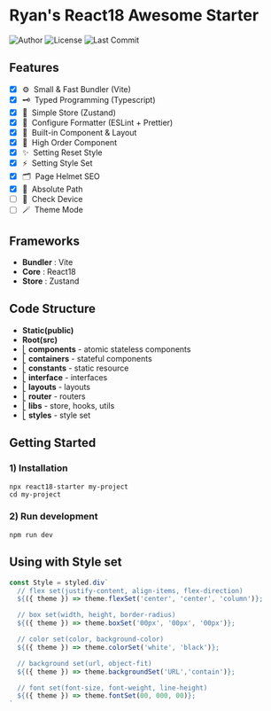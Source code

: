 # Ryan's React18 Awesome Starter

![Author](https://img.shields.io/badge/Author-ryan-orange.svg)
![License](https://img.shields.io/badge/License-MIT-blue.svg)
![Last Commit](https://img.shields.io/github/last-commit/ryan-ahn/npm-react18-starter)

## Features
- [x] ⚙️&nbsp;&nbsp;Small & Fast Bundler (Vite)
- [x] 🗝️&nbsp;&nbsp;Typed Programming (Typescript)
- [x] 🕋&nbsp;&nbsp;Simple Store (Zustand)
- [x] 📙&nbsp;&nbsp;Configure Formatter (ESLint + Prettier)
- [x] 🧵&nbsp;&nbsp;Built-in Component & Layout
- [x] 🧩&nbsp;&nbsp;High Order Component
- [x] ✨&nbsp;&nbsp;Setting Reset Style
- [x] ⚡️&nbsp;&nbsp;Setting Style Set
- [x] 🗂️&nbsp;&nbsp;Page Helmet SEO
- [x] 📍&nbsp;&nbsp;Absolute Path
- [ ] 📱&nbsp;&nbsp;Check Device
- [ ] 🪄&nbsp;&nbsp;Theme Mode

## Frameworks
- **Bundler** : Vite
- **Core** : React18
- **Store** : Zustand

## Code Structure
- **Static(public)**
- **Root(src)** <br/>
- ⎣&nbsp;**components** - atomic stateless components <br/>
- ⎣&nbsp;**containers** - stateful components <br/>
- ⎣&nbsp;**constants** - static resource <br/>
- ⎣&nbsp;**interface** - interfaces <br/>
- ⎣&nbsp;**layouts** - layouts <br/>
- ⎣&nbsp;**router** - routers<br/>
- ⎣&nbsp;**libs** - store, hooks, utils<br/>
- ⎣&nbsp;**styles** - style set<br/>


## Getting Started
### 1) Installation
```shell
npx react18-starter my-project
cd my-project
```
### 2) Run development
```shell
npm run dev
```

## Using with Style set

```javascript
const Style = styled.div`
  // flex set(justify-content, align-items, flex-direction)
  ${({ theme }) => theme.flexSet('center', 'center', 'column')};

  // box set(width, height, border-radius)
  ${({ theme }) => theme.boxSet('00px', '00px', '00px')};

  // color set(color, background-color)
  ${({ theme }) => theme.colorSet('white', 'black')};

  // background set(url, object-fit)
  ${({ theme }) => theme.backgroundSet('URL','contain')};

  // font set(font-size, font-weight, line-height)
  ${({ theme }) => theme.fontSet(00, 000, 00)};
`
```
